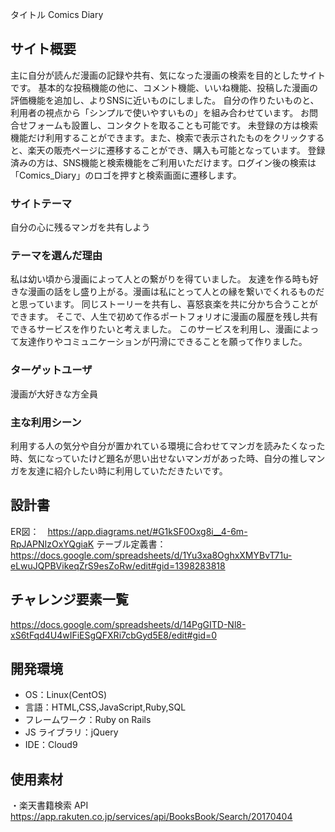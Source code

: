 タイトル
Comics Diary

## サイト概要

主に自分が読んだ漫画の記録や共有、気になった漫画の検索を目的としたサイトです。
基本的な投稿機能の他に、コメント機能、いいね機能、投稿した漫画の評価機能を追加し、よりSNSに近いものにしました。
自分の作りたいものと、利用者の視点から「シンプルで使いやすいもの」を組み合わせています。
お問合せフォームも設置し、コンタクトを取ることも可能です。
未登録の方は検索機能だけ利用することができます。また、検索で表示されたものをクリックすると、楽天の販売ページに遷移することができ、購入も可能となっています。
登録済みの方は、SNS機能と検索機能をご利用いただけます。ログイン後の検索は「Comics_Diary」のロゴを押すと検索画面に遷移します。



### サイトテーマ

自分の心に残るマンガを共有しよう

### テーマを選んだ理由

私は幼い頃から漫画によって人との繋がりを得ていました。
友達を作る時も好きな漫画の話をし盛り上がる。漫画は私にとって人との縁を繋いでくれるものだと思っています。
同じストーリーを共有し、喜怒哀楽を共に分かち合うことができます。
そこで、人生で初めて作るポートフォリオに漫画の履歴を残し共有できるサービスを作りたいと考えました。
このサービスを利用し、漫画によって友達作りやコミュニケーションが円滑にできることを願って作りました。

### ターゲットユーザ

漫画が大好きな方全員

### 主な利用シーン

利用する人の気分や自分が置かれている環境に合わせてマンガを読みたくなった時、気になっていたけど題名が思い出せないマンガがあった時、自分の推しマンガを友達に紹介したい時に利用していただきたいです。

## 設計書
ER図：　https://app.diagrams.net/#G1kSF0Oxg8i__4-6m-RpJAPNIzOxYQgiaK
テーブル定義書：　https://docs.google.com/spreadsheets/d/1Yu3xa8OghxXMYBvT71u-eLwuJQPBVikeqZrS9esZoRw/edit#gid=1398283818

## チャレンジ要素一覧

https://docs.google.com/spreadsheets/d/14PgGITD-Nl8-xS6tFqd4U4wIFiESgQFXRi7cbGyd5E8/edit#gid=0

## 開発環境

- OS：Linux(CentOS)
- 言語：HTML,CSS,JavaScript,Ruby,SQL
- フレームワーク：Ruby on Rails
- JS ライブラリ：jQuery
- IDE：Cloud9

## 使用素材

・楽天書籍検索 API  
https://app.rakuten.co.jp/services/api/BooksBook/Search/20170404

